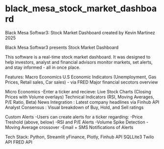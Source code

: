 # black_mesa_stock_market_dashboard
Black Mesa Softwar3: Stock Market Dashboard created by Kevin Martinez 2025

Black Mesa Softwar3 presents Stock Market Dashboard

This software is a real-time stock market dashboard.
It was designed to help investors, analyst and financial advisors monitor markets, set alerts, and stay informed - all in once place.

Features:
Macro Economics
  U.S Economic Indicators (Unemployment, Gas Prices, Retail sales, Car sales) - via FRED
  Major financial secotors overview

Micro Economics
  -Enter a ticker and recieve:
    Live Stock Charts (Closing Prices with Volume overlays)
    Technical Indicators (RSI, Moving Averages, P/E Ratio, Beta)
    News Integration : Latest company headlines via Finhub API
    Analyst Consensus : Visual breakdown of Buy, Hold, and Sell ratings

Custom Alerts
  -Users can create alerts for a ticker regarding:
    -Price Treshold (above, below)
    -RSI and P/E Alerts
    -Volume Spike Detection
    -Moving Average crossover
  -Email + SMS Notifications of Alerts

  Tech Stack:
  Python, Streamlit
  yFinance, Plotly, Finhub API
  SQLLite3
  Twilo API
  FRED API

